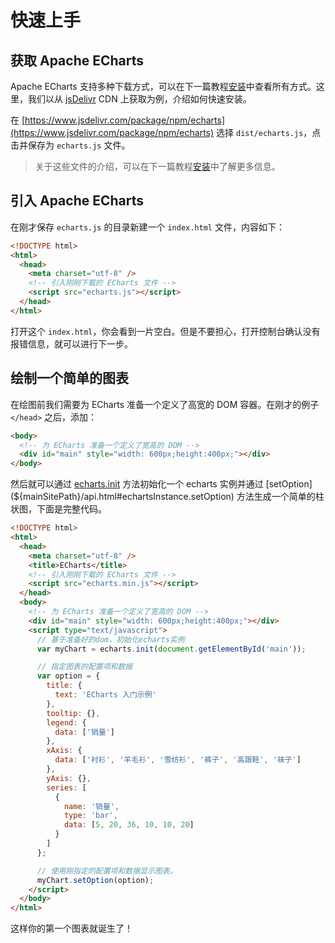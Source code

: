 # 快速上手

## 获取 Apache ECharts

Apache ECharts 支持多种下载方式，可以在下一篇教程[安装](${lang}/basics/download)中查看所有方式。这里，我们以从 [jsDelivr](https://www.jsdelivr.com/package/npm/echarts) CDN 上获取为例，介绍如何快速安装。

在 [https://www.jsdelivr.com/package/npm/echarts](https://www.jsdelivr.com/package/npm/echarts) 选择 `dist/echarts.js`，点击并保存为 `echarts.js` 文件。

> 关于这些文件的介绍，可以在下一篇教程[安装](${lang}/basics/download)中了解更多信息。

## 引入 Apache ECharts

在刚才保存 `echarts.js` 的目录新建一个 `index.html` 文件，内容如下：

```html
<!DOCTYPE html>
<html>
  <head>
    <meta charset="utf-8" />
    <!-- 引入刚刚下载的 ECharts 文件 -->
    <script src="echarts.js"></script>
  </head>
</html>
```

打开这个 `index.html`，你会看到一片空白。但是不要担心，打开控制台确认没有报错信息，就可以进行下一步。

## 绘制一个简单的图表

在绘图前我们需要为 ECharts 准备一个定义了高宽的 DOM 容器。在刚才的例子 `</head>` 之后，添加：

```html
<body>
  <!-- 为 ECharts 准备一个定义了宽高的 DOM -->
  <div id="main" style="width: 600px;height:400px;"></div>
</body>
```

然后就可以通过 [echarts.init](${mainSitePath}/api.html#echarts.init) 方法初始化一个 echarts 实例并通过 [setOption](${mainSitePath}/api.html#echartsInstance.setOption) 方法生成一个简单的柱状图，下面是完整代码。

```html
<!DOCTYPE html>
<html>
  <head>
    <meta charset="utf-8" />
    <title>ECharts</title>
    <!-- 引入刚刚下载的 ECharts 文件 -->
    <script src="echarts.min.js"></script>
  </head>
  <body>
    <!-- 为 ECharts 准备一个定义了宽高的 DOM -->
    <div id="main" style="width: 600px;height:400px;"></div>
    <script type="text/javascript">
      // 基于准备好的dom，初始化echarts实例
      var myChart = echarts.init(document.getElementById('main'));

      // 指定图表的配置项和数据
      var option = {
        title: {
          text: 'ECharts 入门示例'
        },
        tooltip: {},
        legend: {
          data: ['销量']
        },
        xAxis: {
          data: ['衬衫', '羊毛衫', '雪纺衫', '裤子', '高跟鞋', '袜子']
        },
        yAxis: {},
        series: [
          {
            name: '销量',
            type: 'bar',
            data: [5, 20, 36, 10, 10, 20]
          }
        ]
      };

      // 使用刚指定的配置项和数据显示图表。
      myChart.setOption(option);
    </script>
  </body>
</html>
```

这样你的第一个图表就诞生了！

<md-example src="doc-example/getting-started"></md-example>

